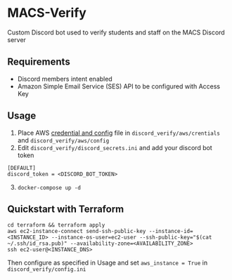 # MACS-Verify

Custom Discord bot used to verify students and staff on the MACS Discord server 

## Requirements
* Discord members intent enabled
* Amazon Simple Email Service (SES) API to be configured with Access Key

## Usage
1. Place AWS [credential and config](https://boto3.amazonaws.com/v1/documentation/api/latest/guide/quickstart.html#configuration) file in `discord_verify/aws/crentials` and `discord_verify/aws/config`
2. Edit `discord_verify/discord_secrets.ini` and add your discord bot token
```
[DEFAULT]
discord_token = <DISCORD_BOT_TOKEN>
```
3. `docker-compose up -d`


## Quickstart with Terraform
```
cd terraform && terraform apply
aws ec2-instance-connect send-ssh-public-key --instance-id=<INSTANCE_ID> --instance-os-user=ec2-user --ssh-public-key="$(cat ~/.ssh/id_rsa.pub)" --availability-zone=<AVAILABILITY_ZONE>
ssh ec2-user@<INSTANCE_DNS>
```
Then configure as specified in Usage and set `aws_instance = True` in `discord_verify/config.ini`